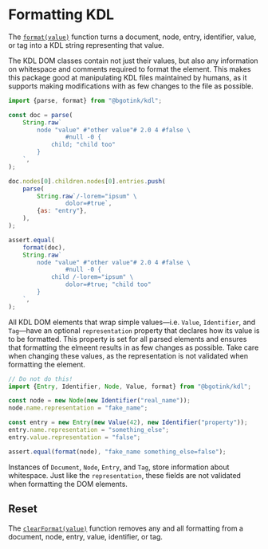 # Formatting KDL

The [`format(value)`](./reference/modules/index.md#format) function turns a document, node, entry, identifier, value, or tag into a KDL string representing that value.

The KDL DOM classes contain not just their values, but also any information on whitespace and comments required to format the element.
This makes this package good at manipulating KDL files maintained by humans, as it supports making modifications with as few changes to the file as possible.

```js
import {parse, format} from "@bgotink/kdl";

const doc = parse(
	String.raw`
		node "value" #"other value"# 2.0 4 #false \
				#null -0 {
			child; "child too"
		}
	`,
);

doc.nodes[0].children.nodes[0].entries.push(
	parse(
		String.raw`/-lorem="ipsum" \
				dolor=#true`,
		{as: "entry"},
	),
);

assert.equal(
	format(doc),
	String.raw`
		node "value" #"other value"# 2.0 4 #false \
				#null -0 {
			child /-lorem="ipsum" \
				dolor=#true; "child too"
		}
	`,
);
```

All KDL DOM elements that wrap simple values—i.e. `Value`, `Identifier`, and `Tag`—have an optional `representation` property that declares how its value is to be formatted.
This property is set for all parsed elements and ensures that formatting the elmeent results in as few changes as possible.
Take care when changing these values, as the representation is not validated when formatting the element.

```js
// Do not do this!
import {Entry, Identifier, Node, Value, format} from "@bgotink/kdl";

const node = new Node(new Identifier("real_name"));
node.name.representation = "fake_name";

const entry = new Entry(new Value(42), new Identifier("property"));
entry.name.representation = "something_else";
entry.value.representation = "false";

assert.equal(format(node), "fake_name something_else=false");
```

Instances of `Document`, `Node`, `Entry`, and `Tag`, store information about whitespace.
Just like the `representation`, these fields are not validated when formatting the DOM elements.

## Reset

The [`clearFormat(value)`](./reference/modules/index.md#clearformat) function removes any and all formatting from a document, node, entry, value, identifier, or tag.
